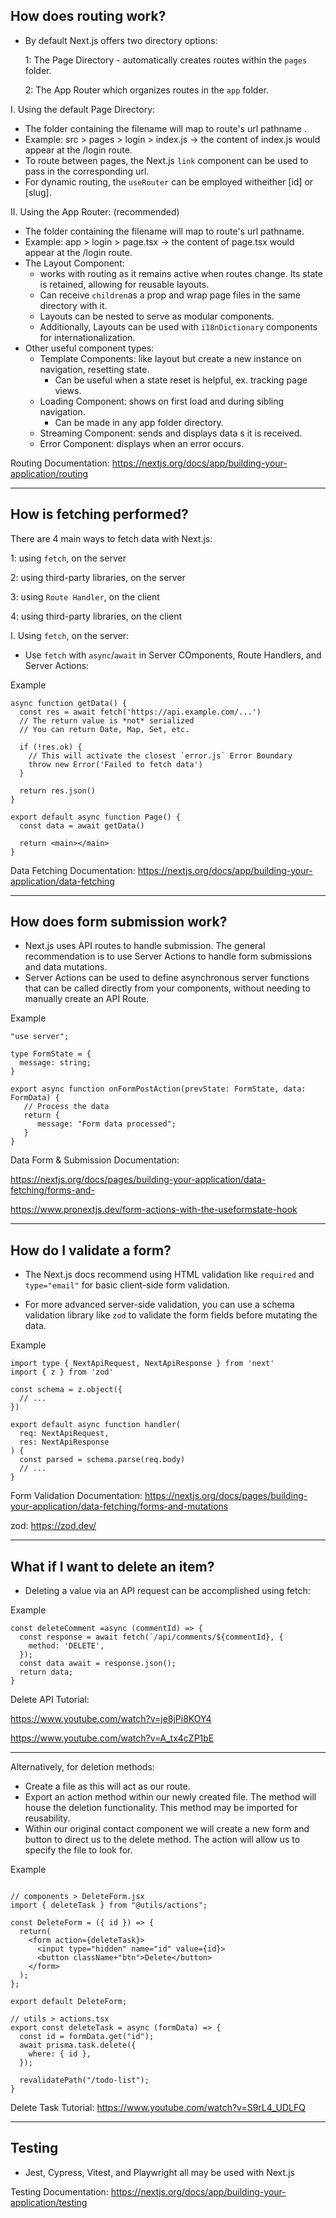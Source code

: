 ## How does routing work?
- By default Next.js offers two directory options:

  1: The Page Directory - automatically creates routes within the `pages` folder.

  2: The App Router which organizes routes in the `app` folder.

I. Using the default Page Directory:

  - The folder containing the filename will map to route's url pathname .
  - Example: src > pages > login > index.js -> the content of index.js would appear at the /login route.
  - To route between pages, the Next.js `link` component can be used to pass in the corresponding url.
  - For dynamic routing, the `useRouter` can be employed witheither [id] or [slug].

II. Using the App Router: (recommended)

  - The folder containing the filename will map to route's url pathname.
  - Example: app > login > page.tsx -> the content of page.tsx would appear at the /login route.
  - The Layout Component:
      - works with routing as it remains active when routes change. Its state is retained, allowing for reusable layouts.
      - Can receive `children`as a prop and wrap page files in the same directory with it.
      - Layouts can be nested to serve as modular components. 
      - Additionally, Layouts can be used with `i18nDictionary` components for internationalization.
  - Other useful component types:
      - Template Components: like layout but create a new instance on navigation, resetting state.
          - Can be useful when a state reset is helpful, ex. tracking page views.
      - Loading Component: shows on first load and during sibling navigation.
          - Can be made in any app folder directory.
      - Streaming Component: sends and displays data s it is received.
      - Error Component: displays when an error occurs.

Routing Documentation:
https://nextjs.org/docs/app/building-your-application/routing

---

## How is fetching performed?
There are 4 main ways to fetch data with Next.js:

 1: using `fetch`, on the server

 2: using third-party libraries, on the server

 3: using `Route Handler`, on the client

 4: using third-party libraries, on the client

I. Using  `fetch`, on the server:

  - Use `fetch` with `async`/`await` in Server COmponents, Route Handlers, and Server Actions:

Example
```
async function getData() {
  const res = await fetch('https://api.example.com/...')
  // The return value is *not* serialized
  // You can return Date, Map, Set, etc.
 
  if (!res.ok) {
    // This will activate the closest `error.js` Error Boundary
    throw new Error('Failed to fetch data')
  }
 
  return res.json()
}
 
export default async function Page() {
  const data = await getData()
 
  return <main></main>
}
```

Data Fetching Documentation:
https://nextjs.org/docs/app/building-your-application/data-fetching

---

## How does form submission work?
- Next.js uses API routes to handle submission. The general recommendation is to use Server Actions to handle form submissions and data mutations.
- Server Actions can be used to define asynchronous server functions that can be called directly from your components, without needing to manually create an API Route.

Example
```
"use server";

type FormState = {
  message: string;
}

export async function onFormPostAction(prevState: FormState, data: FormData) {
   // Process the data
   return {
      message: "Form data processed";
   }
}
```

Data Form & Submission Documentation:

https://nextjs.org/docs/pages/building-your-application/data-fetching/forms-and-

https://www.pronextjs.dev/form-actions-with-the-useformstate-hook


---

## How do I validate a form?

 - The Next.js docs recommend using HTML validation like `required` and `type="email"` for basic client-side form validation.

- For more advanced server-side validation, you can use a schema validation library like `zod`
to validate the form fields before mutating the data.

Example
```
import type { NextApiRequest, NextApiResponse } from 'next'
import { z } from 'zod'
 
const schema = z.object({
  // ...
})
 
export default async function handler(
  req: NextApiRequest,
  res: NextApiResponse
) {
  const parsed = schema.parse(req.body)
  // ...
}
```

Form Validation Documentation:
https://nextjs.org/docs/pages/building-your-application/data-fetching/forms-and-mutations

zod:
https://zod.dev/

---

## What if I want to delete an item?

- Deleting a value via an API request can be accomplished using fetch:

Example
```
const deleteComment =async (commentId) => {
  const response = await fetch(`/api/comments/${commentId}, {
    method: 'DELETE',
  });
  const data await = response.json();
  return data;
}
```

Delete API Tutorial:

https://www.youtube.com/watch?v=je8jPi8KOY4

https://www.youtube.com/watch?v=A_tx4cZP1bE

---

Alternatively, for deletion methods:
- Create a file as this will act as our route.
- Export an action method within our newly created file. The method will house the deletion functionality. This method may be imported for reusability.
- Within our original contact component we will create a new form and button to direct us to the delete method. The action will allow us to specify the file to look for.

Example
```

// components > DeleteForm.jsx
import { deleteTask } from "@utils/actions";

const DeleteForm = ({ id }) => {
  return(
    <form action={deleteTask}>
      <input type="hidden" name="id" value={id}>
      <button className+"btn">Delete</button>
    </form>
  );
};

export default DeleteForm;

// utils > actions.tsx
export const deleteTask = async (formData) => {
  const id = formData.get("id");
  await prisma.task.delete({
    where: { id },
  });

  revalidatePath("/todo-list");
}

```

Delete Task Tutorial:
https://www.youtube.com/watch?v=S9rL4_UDLFQ

---

## Testing

- Jest, Cypress, Vitest, and Playwright all may be used with Next.js

Testing Documentation:
https://nextjs.org/docs/app/building-your-application/testing

